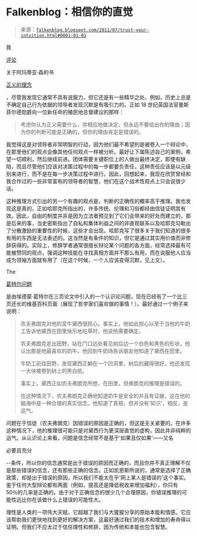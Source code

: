 <!--yml

分类：未分类

日期：2024-05-12 20:48:55

-->

# Falkenblog：相信你的直觉

> 来源：[`falkenblog.blogspot.com/2011/07/trust-your-intuition.html#0001-01-01`](http://falkenblog.blogspot.com/2011/07/trust-your-intuition.html#0001-01-01)

我

[评论](http://falkenblog.blogspot.com/2011/07/amartya-sens-justice.html)

关于阿玛蒂亚·森的书

[正义的理念](http://en.wikipedia.org/wiki/The_Idea_of_Justice)

，尽管我发现它通常不具有说服力，但它还是有一些精华之处。例如，历史上总是不确定自己行为依据的领导者发现沉默是有吸引力的。正如 18 世纪英国法官曼斯菲尔德勋爵向一位新任命的殖民地总督建议的那样：

> 考虑你认为正义需要什么，并相应地做决定。但永远不要给出你的理由；因为你的判断可能是正确的，但你的理由肯定是错误的。

我觉得这是对领导者非常明智的行动，因为他们最不希望的是被卷入一个辩论中，在那里他们的观点会像其他任何观点一样被分析。最好让下属陈述自己的案例，希望一切顺利，然后继续前进。团体需要关键职位上的人做出最终决定，即使有缺陷，而且尽管他们应该对决策过程中的每一步都要负责任，这种责任应该是以元级别来进行，而不是在每一步决策过程中进行。因此，回想起来，我现在欣赏曾经和我合作过的一些非常富有的领导者的智慧，他们在这个战术性观点上只会说很少话。

这种推理方式引出的另一个有趣的观点是，判断的正确性的概率高于推理。我也发现这是真的，正如哈耶克所指出的，许多传统、伦理和习俗都经由信徒证明其有效。因此，自由的制度并非是因为立法者预见到了它们会带来的好处而建立的，那是后来的事，当史密斯指出了自私和集体利益之间的非直观联系以及哈耶克勾勒出了分散激励的重要性的时候，这些才会出现。哈耶克写了很多关于我们知道的很多有用的东西是无法表述的。这当然是有条件的知识，但它是通过其实用价值而非修辞获得的。实际上，修辞学者通常很擅长辩论某个问题的各方面，经常选择最有可能被赞同的观点，强调这种技能在寻找真相方面并不那么有用，而在说服他人应当成为领袖方面就有用了（在这个时候，一个人应该变得沉默，见上文）。

The

[葛特尔问题](http://en.wikipedia.org/wiki/Gettier_problem)

是由埃德蒙·葛特尔在三页论文中引入的一个认识论问题，现在已经有了一个比三页还长的维基百科页面（展现了哲学家们喜欢做的事情！）。最好通过一个例子来说明：

> 农夫弗朗克对他的奖牛黛西很担心。事实上，他如此担心以至于当他的牛奶工告诉他黛西在田里快乐地吃草时，他说他需要确定。
> 
> 农夫弗朗克走出田野，站在门口远处看见树后边一个白色和黑色的形状，他认出那是他最喜欢的奶牛。他回到牛奶场告诉朋友他知道了黛西在田里。
> 
> 牛奶工前往田野，发现黛西正躺在一个凹洞里，树后的藏得很好。他还发现一大块被卷到树上的黑白纸。
> 
> 事实上，黛西正如农夫弗朗克所想，在田里，但弗朗克的推理是错误的。
> 
> 在这种情况下，农夫弗朗克正确地知道奶牛是安全的并且有证据，这在他的脑海中是一种合理的真实信念。他知道了真相，但并没有'知识'，相反，是运气。

问题在于信徒（农夫弗朗克）因错误的原因是正确的，但这是无关紧要的。在许多这种情况下，他的推理很可能只是对黛西行为更深层直觉的虚构，因此并非纯粹的运气。从认识论上来看，问题是信念经常不是基于'如果且仅如果'——又名

必要且充分

--条件，所以你的信念通常是出于错误的原因而正确的，而且你并不真正理解不仅是那些错误的信念，还有那些正确的信念。正如凯恩斯所说的，通常是选择了正确政策，却是出于错误的原因，所以我们不能太在乎'网上某人是错误的'这个事实。鉴于任何大型辩论都有两面（例如，提高还是降低税收来增加福利），你只有 50％的几率是正确的。由于对于正确信念的很少几个合理原因，你错误推理的可能性远比你在该做什么上错误的可能性大。

理性是人类的一项伟大天赋，它超越了我们与大猩猩分享的原始本能和情感。它应该帮助我们更快地找到更好的解决方案，这最好通过我们的技术和增加的寿命得以证明。但我们不应太过于信任理性和修辞，因为传统和本能也包含智慧。
